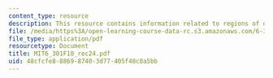 ```yaml
---
content_type: resource
description: This resource contains information related to regions of operation.
file: /media/https%3A/open-learning-course-data-rc.s3.amazonaws.com/6-301-solid-state-circuits-fall-2010/48cfcfe8886987403d77405f48c0a5bb_MIT6_301F10_rec24.pdf
file_type: application/pdf
resourcetype: Document
title: MIT6_301F10_rec24.pdf
uid: 48cfcfe8-8869-8740-3d77-405f48c0a5bb
---
```


